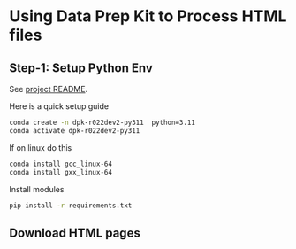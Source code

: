 # Using Data Prep Kit to Process HTML files

## Step-1: Setup Python Env

See [project README](../../../README.md#create-a-virtual-environment).

Here is a quick setup guide

```bash
conda create -n dpk-r022dev2-py311  python=3.11
conda activate dpk-r022dev2-py311
```

If on linux do this

```bash
conda install gcc_linux-64
conda install gxx_linux-64
```

Install modules

```bash
pip install -r requirements.txt 
```


## Download HTML pages